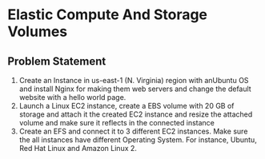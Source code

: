 
# Elastic Compute And Storage Volumes

## Problem Statement 

  1. Create an Instance in us-east-1 (N. Virginia) region with anUbuntu OS and install Nginx for making them web servers and change the default website with a hello world page.
  2. Launch a Linux EC2 instance, create a EBS volume with 20 GB of storage and attach it the created EC2 instance and resize the attached volume and make sure it reflects in the connected instance
  3. Create an EFS and connect it to 3 different EC2 instances. Make sure the all instances have different Operating System. For instance, Ubuntu, Red Hat Linux and Amazon Linux 2.
